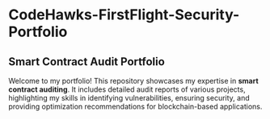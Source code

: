 # CodeHawks-FirstFlight-Security-Portfolio

## Smart Contract Audit Portfolio

Welcome to my portfolio! This repository showcases my expertise in **smart contract auditing**. 
It includes detailed audit reports of various projects, highlighting my skills in identifying vulnerabilities, ensuring security, and providing optimization recommendations for blockchain-based applications.
